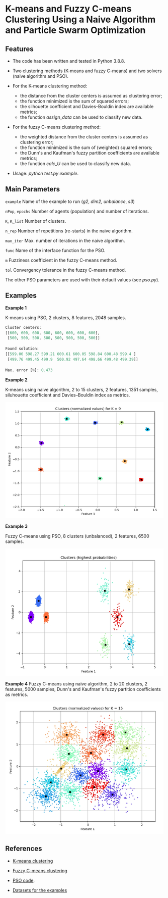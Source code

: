 # K-means and Fuzzy C-means Clustering Using a Naive Algorithm and Particle Swarm Optimization

## Features

- The code has been written and tested in Python 3.8.8.

- Two clustering methods (K-means and fuzzy C-means) and two solvers (naive algorithm and PSO).

- For the K-means clustering method:

  - the distance from the cluster centers is assumed as clustering error;
  - the function minimized is the sum of squared errors;
  - the silhouette coefficient and Davies–Bouldin index are available metrics;
  - the function *assign_data* can be used to classify new data.

- For the fuzzy C-means clustering method:

  - the weighted distance from the cluster centers is assumed as clustering error;
  - the function minimized is the sum of (weighted) squared errors;
  - the Dunn's and Kaufman's fuzzy partition coefficients are available metrics;
  - the function *calc_U* can be used to classify new data.

- Usage: *python test.py example*.

## Main Parameters

`example` Name of the example to run (*g2*, *dim2*, *unbalance*, *s3*)

`nPop`, `epochs` Number of agents (population) and number of iterations.

`K`, `K_list` Number of clusters.

`n_rep` Number of repetitions (re-starts) in the naive algorithm.

`max_iter` Max. number of iterations in the naive algorithm.

`func` Name of the interface function for the PSO.

`m` Fuzziness coefficient in the fuzzy C-means method.

`tol` Convergency tolerance in the fuzzy C-means method.

The other PSO parameters are used with their default values (see *pso.py*).

## Examples

**Example 1**

K-means using PSO, 2 clusters, 8 features, 2048 samples.

```python
Cluster centers:
[[600, 600, 600, 600, 600, 600, 600, 600],
 [500, 500, 500, 500, 500, 500, 500, 500]]

Found solution:
[[599.06 598.27 599.21 600.61 600.05 598.84 600.48 599.4 ]
 [499.76 499.45 499.9  500.92 497.64 498.66 499.48 499.39]]

Max. error [%]: 0.473
```

**Example 2**

K-means using naive algorithm, 2 to 15 clusters, 2 features, 1351 samples, siluhouette coefficient and Davies–Bouldin index as metrics.

![example_2](Results_Example_2.jpg)

**Example 3**

Fuzzy C-means using PSO, 8 clusters (unbalanced), 2 features, 6500 samples.

![example_3](Results_Example_3.jpg)

**Example 4** Fuzzy C-means using naive algorithm, 2 to 20 clusters, 2 features, 5000 samples, Dunn's and Kaufman's fuzzy partition coefficients as metrics.

![example_4](Results_Example_4.jpg)

## References

- [K-means clustering](https://en.wikipedia.org/wiki/K-means_clustering)

- [Fuzzy C-means clustering](https://en.wikipedia.org/wiki/Fuzzy_clustering)

- [PSO code](https://github.com/gabrielegilardi/PSO.git).

- [Datasets for the examples](http://cs.joensuu.fi/sipu/datasets/.)
